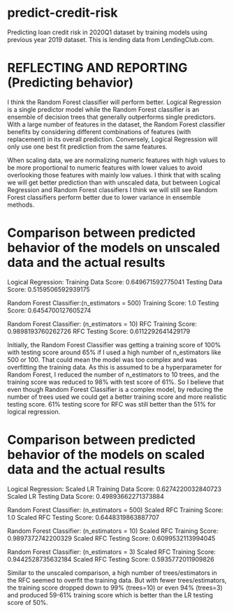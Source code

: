 # predict-credit-risk
Predicting loan credit risk in 2020Q1 dataset by training models using previous year 2019 dataset.  This is lending data from LendingClub.com.

# REFLECTING AND REPORTING (Predicting behavior)
I think the Random Forest classifier will perform better.  Logical Regression is a single predictor model while the Random Forest classifier is an ensemble of decision trees that generally outperforms single predictors.  With a large number of features in the dataset, the Random Forest classifier benefits by considering different combinations of features (with replacement) in its overall prediction.  Conversely, Logical Regression will only use one best fit prediction from the same features.

When scaling data, we are normalizing numeric features with high values to be more proportional to numeric features with lower values to avoid overlooking those features with mainly low values.  I think that with scaling we will get better prediction than with unscaled data, but between Logical Regression and Random Forest classifiers I think we will still see Random Forest classifiers perform better due to lower variance in ensemble methods. 

# Comparison between predicted behavior of the models on unscaled data and the actual results
Logical Regression:
Training Data Score: 0.649671592775041
Testing Data Score: 0.5159506592939175

Random Forest Classifier:(n_estimators = 500)
Training Score: 1.0
Testing Score: 0.6454700127605274

Random Forest Classifier: (n_estimators = 10)
RFC Training Score: 0.9898193760262726
RFC Testing Score: 0.6112292641429179

Initially, the Random Forest Classifier was getting a training score of 100% with testing score around 65% if I used a high number of n_estimators like 500 or 100.  That could mean the model was too complex and was overfitting the training data.  As this is assumed to be a hyperparameter for Random Forest, I reduced the number of n_estimators to 10 trees, and the training score was reduced to 98% with test score of 61%.  So I believe that even though Random Forest Classifier is a complex model, by reducing the number of trees used we could get a better training score and more realistic testing score.  61% testing score for RFC was still better than the 51% for logical regression.  

# Comparison between predicted behavior of the models on scaled data and the actual results
Logical Regression:
Scaled LR Training Data Score: 0.6274220032840723
Scaled LR Testing Data Score: 0.49893662271373884

Random Forest Classifier: (n_estimators = 500)
Scaled RFC Training Score: 1.0
Scaled RFC Testing Score: 0.6448319863887707

Random Forest Classifier: (n_estimators = 10)
Scaled RFC Training Score: 0.9897372742200329
Scaled RFC Testing Score: 0.6099532113994045

Random Forest Classifier: (n_estimators = 3)
Scaled RFC Training Score: 0.9442528735632184
Scaled RFC Testing Score: 0.5935772011909826

Similar to the unscaled comparison, a high number of trees/estimators in the RFC seemed to overfit the training data.  But with fewer trees/estimators, the training score dropped down to 99% (trees=10) or even 94% (trees=3) and produced 59-61% training score which is better than the LR testing score of 50%.